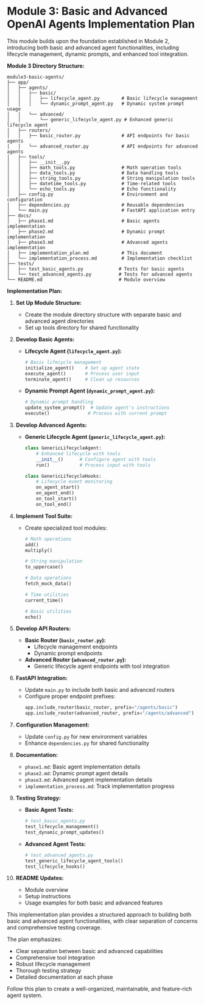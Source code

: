 # Module 3: Basic and Advanced OpenAI Agents Implementation Plan

This module builds upon the foundation established in Module 2, introducing both basic and advanced agent functionalities, including lifecycle management, dynamic prompts, and enhanced tool integration.

**Module 3 Directory Structure:**

```plaintext
module3-basic-agents/
├── app/
│   ├── agents/
│   │   ├── basic/
│   │   │   ├── lifecycle_agent.py        # Basic lifecycle management
│   │   │   └── dynamic_prompt_agent.py   # Dynamic system prompt usage
│   │   └── advanced/
│   │       └── generic_lifecycle_agent.py # Enhanced generic lifecycle agent
│   ├── routers/
│   │   ├── basic_router.py               # API endpoints for basic agents
│   │   └── advanced_router.py            # API endpoints for advanced agents
│   ├── tools/
│   │   ├── __init__.py
│   │   ├── math_tools.py                 # Math operation tools
│   │   ├── data_tools.py                 # Data handling tools
│   │   ├── string_tools.py               # String manipulation tools
│   │   ├── datetime_tools.py             # Time-related tools
│   │   └── echo_tools.py                 # Echo functionality
│   ├── config.py                         # Environment and configuration
│   ├── dependencies.py                   # Reusable dependencies
│   └── main.py                           # FastAPI application entry
├── docs/
│   ├── phase1.md                         # Basic agents implementation
│   ├── phase2.md                         # Dynamic prompt implementation
│   ├── phase3.md                         # Advanced agents implementation
│   ├── implementation_plan.md            # This document
│   └── implementation_process.md         # Implementation checklist
├── tests/
│   ├── test_basic_agents.py             # Tests for basic agents
│   └── test_advanced_agents.py          # Tests for advanced agents
└── README.md                            # Module overview
```

**Implementation Plan:**

1. **Set Up Module Structure:**
   - Create the module directory structure with separate basic and advanced agent directories
   - Set up tools directory for shared functionality

2. **Develop Basic Agents:**
   - **Lifecycle Agent (`lifecycle_agent.py`):**
     ```python
     # Basic lifecycle management
     initialize_agent()    # Set up agent state
     execute_agent()       # Process user input
     terminate_agent()     # Clean up resources
     ```
   - **Dynamic Prompt Agent (`dynamic_prompt_agent.py`):**
     ```python
     # Dynamic prompt handling
     update_system_prompt()  # Update agent's instructions
     execute()              # Process with current prompt
     ```

3. **Develop Advanced Agents:**
   - **Generic Lifecycle Agent (`generic_lifecycle_agent.py`):**
     ```python
     class GenericLifecycleAgent:
         # Enhanced lifecycle with tools
         __init__()      # Configure agent with tools
         run()           # Process input with tools
     
     class GenericLifecycleHooks:
         # Lifecycle event monitoring
         on_agent_start()
         on_agent_end()
         on_tool_start()
         on_tool_end()
     ```

4. **Implement Tool Suite:**
   - Create specialized tool modules:
     ```python
     # Math operations
     add()
     multiply()
     
     # String manipulation
     to_uppercase()
     
     # Data operations
     fetch_mock_data()
     
     # Time utilities
     current_time()
     
     # Basic utilities
     echo()
     ```

5. **Develop API Routers:**
   - **Basic Router (`basic_router.py`):**
     - Lifecycle management endpoints
     - Dynamic prompt endpoints
   - **Advanced Router (`advanced_router.py`):**
     - Generic lifecycle agent endpoints with tool integration

6. **FastAPI Integration:**
   - Update `main.py` to include both basic and advanced routers
   - Configure proper endpoint prefixes:
     ```python
     app.include_router(basic_router, prefix="/agents/basic")
     app.include_router(advanced_router, prefix="/agents/advanced")
     ```

7. **Configuration Management:**
   - Update `config.py` for new environment variables
   - Enhance `dependencies.py` for shared functionality

8. **Documentation:**
   - `phase1.md`: Basic agent implementation details
   - `phase2.md`: Dynamic prompt agent details
   - `phase3.md`: Advanced agent implementation details
   - `implementation_process.md`: Track implementation progress

9. **Testing Strategy:**
   - **Basic Agent Tests:**
     ```python
     # test_basic_agents.py
     test_lifecycle_management()
     test_dynamic_prompt_updates()
     ```
   - **Advanced Agent Tests:**
     ```python
     # test_advanced_agents.py
     test_generic_lifecycle_agent_tools()
     test_lifecycle_hooks()
     ```

10. **README Updates:**
    - Module overview
    - Setup instructions
    - Usage examples for both basic and advanced features

This implementation plan provides a structured approach to building both basic and advanced agent functionalities, with clear separation of concerns and comprehensive testing coverage.

The plan emphasizes:
- Clear separation between basic and advanced capabilities
- Comprehensive tool integration
- Robust lifecycle management
- Thorough testing strategy
- Detailed documentation at each phase

Follow this plan to create a well-organized, maintainable, and feature-rich agent system.
